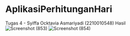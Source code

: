 # AplikasiPerhitunganHari
 Tugas 4 - Syiffa Ocktavia Asmariyadi (2210010548)
Hasil
![Screenshot (853)](https://github.com/user-attachments/assets/2a7ebd5f-9187-47d3-a7c5-73d6fd3d2c52)
![Screenshot (854)](https://github.com/user-attachments/assets/00fba522-69b7-49a7-adc4-7cc14caa8b1e)

